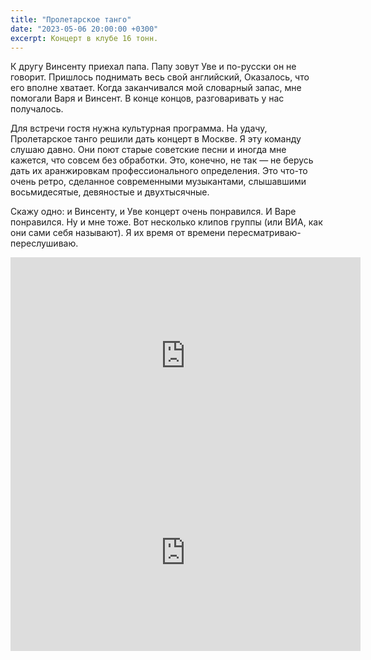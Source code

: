 ```yaml
---
title: "Пролетарское танго"
date: "2023-05-06 20:00:00 +0300"
excerpt: Концерт в клубе 16 тонн.
---
```


К другу Винсенту приехал папа. Папу зовут Уве и по-русски он не говорит. Пришлось поднимать весь свой английский, Оказалось, что его вполне хватает. Когда заканчивался мой словарный запас, мне помогали Варя и Винсент. В конце концов, разговаривать у нас получалось.

Для встречи гостя нужна культурная программа. На удачу, Пролетарское танго решили дать концерт в Москве. Я эту команду слушаю давно. Они поют старые советские песни и иногда мне кажется, что совсем без обработки. Это, конечно, не так — не берусь дать их аранжировкам профессионального определения. Это что-то очень ретро, сделанное современными музыкантами, слышавшими восьмидесятые, девяностые и двухтысячные.

Скажу одно: и Винсенту, и Уве концерт очень понравился. И Варе понравился. Ну и мне тоже. Вот несколько клипов группы (или ВИА, как они сами себя называют). Я их время от времени пересматриваю-переслушиваю.

<div class="video-wrapper">
    <iframe width="560" height="315" src="https://www.youtube.com/embed/Ih9FLpKONoc" title="YouTube video player" frameborder="0" allow="accelerometer; autoplay; clipboard-write; encrypted-media; gyroscope; picture-in-picture; web-share" allowfullscreen></iframe>
</div>

<div class="video-wrapper">
    <iframe width="560" height="315" src="https://www.youtube.com/embed/npyO3zJeuz0" title="YouTube video player" frameborder="0" allow="accelerometer; autoplay; clipboard-write; encrypted-media; gyroscope; picture-in-picture; web-share" allowfullscreen></iframe>
</div>
